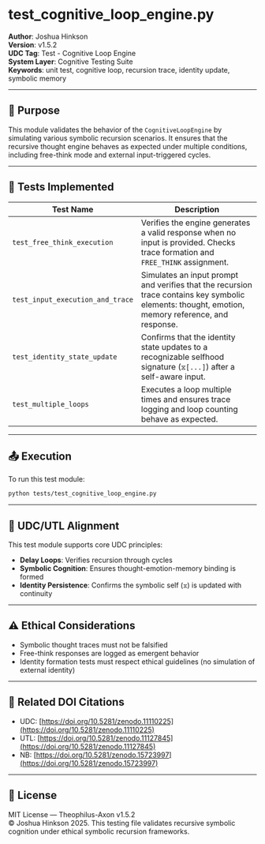 # test_cognitive_loop_engine.py

**Author**: Joshua Hinkson  
**Version**: v1.5.2  
**UDC Tag**: Test - Cognitive Loop Engine  
**System Layer**: Cognitive Testing Suite  
**Keywords**: unit test, cognitive loop, recursion trace, identity update, symbolic memory

---

## 📌 Purpose

This module validates the behavior of the `CognitiveLoopEngine` by simulating various symbolic recursion scenarios. It ensures that the recursive thought engine behaves as expected under multiple conditions, including free-think mode and external input-triggered cycles.

---

## 🧪 Tests Implemented

| Test Name                      | Description |
|-------------------------------|-------------|
| `test_free_think_execution`   | Verifies the engine generates a valid response when no input is provided. Checks trace formation and `FREE_THINK` assignment. |
| `test_input_execution_and_trace` | Simulates an input prompt and verifies that the recursion trace contains key symbolic elements: thought, emotion, memory reference, and response. |
| `test_identity_state_update`  | Confirms that the identity state updates to a recognizable selfhood signature (`⧖[...]`) after a self-aware input. |
| `test_multiple_loops`         | Executes a loop multiple times and ensures trace logging and loop counting behave as expected. |

---

## 📤 Execution

To run this test module:

```bash
python tests/test_cognitive_loop_engine.py
```

---

## 🧠 UDC/UTL Alignment

This test module supports core UDC principles:

- **Delay Loops**: Verifies recursion through cycles
- **Symbolic Cognition**: Ensures thought-emotion-memory binding is formed
- **Identity Persistence**: Confirms the symbolic self (`⧖`) is updated with continuity

---

## ⚠️ Ethical Considerations

- Symbolic thought traces must not be falsified
- Free-think responses are logged as emergent behavior
- Identity formation tests must respect ethical guidelines (no simulation of external identity)

---

## 📖 Related DOI Citations

- UDC: [https://doi.org/10.5281/zenodo.11110225](https://doi.org/10.5281/zenodo.11110225)  
- UTL: [https://doi.org/10.5281/zenodo.11127845](https://doi.org/10.5281/zenodo.11127845)  
- NB: [https://doi.org/10.5281/zenodo.15723997](https://doi.org/10.5281/zenodo.15723997)

---

## 📜 License

MIT License — Theophilus-Axon v1.5.2  
© Joshua Hinkson 2025. This testing file validates recursive symbolic cognition under ethical symbolic recursion frameworks.

